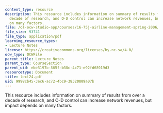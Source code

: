 ```yaml
---
content_type: resource
description: This resource includes information on summary of results from over a
  decade of research, and O-D control can increase network revenues, but impact depends
  on many factors.
file: /ol-ocw-studio-app/courses/16-75j-airline-management-spring-2006/9998cb453ec6ac724bc938320809a07b_lect24.pdf
file_size: 93741
file_type: application/pdf
learning_resource_types:
- Lecture Notes
license: https://creativecommons.org/licenses/by-nc-sa/4.0/
ocw_type: OCWFile
parent_title: Lecture Notes
parent_type: CourseSection
parent_uid: ebe3197b-865f-b38c-4c71-e92fd68919d3
resourcetype: Document
title: lect24.pdf
uid: 9998cb45-3ec6-ac72-4bc9-38320809a07b
---
```

This resource includes information on summary of results from over a decade of research, and O-D control can increase network revenues, but impact depends on many factors.